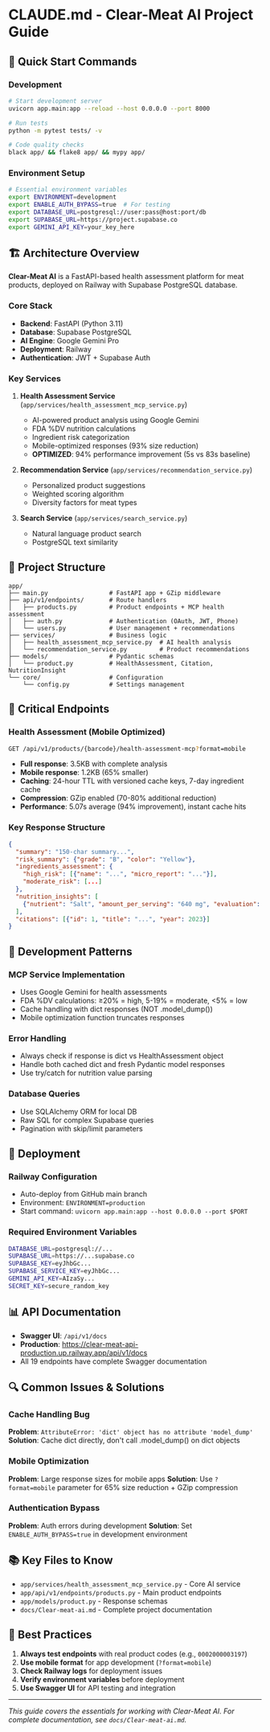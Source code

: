 # CLAUDE.md - Clear-Meat AI Project Guide

## 🚀 Quick Start Commands

### Development
```bash
# Start development server
uvicorn app.main:app --reload --host 0.0.0.0 --port 8000

# Run tests
python -m pytest tests/ -v

# Code quality checks
black app/ && flake8 app/ && mypy app/
```

### Environment Setup
```bash
# Essential environment variables
export ENVIRONMENT=development
export ENABLE_AUTH_BYPASS=true  # For testing
export DATABASE_URL=postgresql://user:pass@host:port/db
export SUPABASE_URL=https://project.supabase.co
export GEMINI_API_KEY=your_key_here
```

## 🏗️ Architecture Overview

**Clear-Meat AI** is a FastAPI-based health assessment platform for meat products, deployed on Railway with Supabase PostgreSQL database.

### Core Stack
- **Backend**: FastAPI (Python 3.11)
- **Database**: Supabase PostgreSQL
- **AI Engine**: Google Gemini Pro
- **Deployment**: Railway
- **Authentication**: JWT + Supabase Auth

### Key Services
1. **Health Assessment Service** (`app/services/health_assessment_mcp_service.py`)
   - AI-powered product analysis using Google Gemini
   - FDA %DV nutrition calculations
   - Ingredient risk categorization
   - Mobile-optimized responses (93% size reduction)
   - **OPTIMIZED**: 94% performance improvement (5s vs 83s baseline)

2. **Recommendation Service** (`app/services/recommendation_service.py`)
   - Personalized product suggestions
   - Weighted scoring algorithm
   - Diversity factors for meat types

3. **Search Service** (`app/services/search_service.py`)
   - Natural language product search
   - PostgreSQL text similarity

## 📁 Project Structure

```
app/
├── main.py                 # FastAPI app + GZip middleware
├── api/v1/endpoints/       # Route handlers
│   ├── products.py         # Product endpoints + MCP health assessment
│   ├── auth.py             # Authentication (OAuth, JWT, Phone)
│   └── users.py            # User management + recommendations
├── services/               # Business logic
│   ├── health_assessment_mcp_service.py  # AI health analysis
│   └── recommendation_service.py         # Product recommendations
├── models/                 # Pydantic schemas
│   └── product.py          # HealthAssessment, Citation, NutritionInsight
└── core/                   # Configuration
    └── config.py           # Settings management
```

## 🎯 Critical Endpoints

### Health Assessment (Mobile Optimized)
```bash
GET /api/v1/products/{barcode}/health-assessment-mcp?format=mobile
```
- **Full response**: 3.5KB with complete analysis
- **Mobile response**: 1.2KB (65% smaller) 
- **Caching**: 24-hour TTL with versioned cache keys, 7-day ingredient cache
- **Compression**: GZip enabled (70-80% additional reduction)
- **Performance**: 5.07s average (94% improvement), instant cache hits

### Key Response Structure
```json
{
  "summary": "150-char summary...",
  "risk_summary": {"grade": "B", "color": "Yellow"},
  "ingredients_assessment": {
    "high_risk": [{"name": "...", "micro_report": "..."}],
    "moderate_risk": [...]
  },
  "nutrition_insights": [
    {"nutrient": "Salt", "amount_per_serving": "640 mg", "evaluation": "high"}
  ],
  "citations": [{"id": 1, "title": "...", "year": 2023}]
}
```

## 🔧 Development Patterns

### MCP Service Implementation
- Uses Google Gemini for health assessments
- FDA %DV calculations: ≥20% = high, 5-19% = moderate, <5% = low
- Cache handling with dict responses (NOT .model_dump())
- Mobile optimization function truncates responses

### Error Handling
- Always check if response is dict vs HealthAssessment object
- Handle both cached dict and fresh Pydantic model responses
- Use try/catch for nutrition value parsing

### Database Queries
- Use SQLAlchemy ORM for local DB
- Raw SQL for complex Supabase queries
- Pagination with skip/limit parameters

## 🚀 Deployment

### Railway Configuration
- Auto-deploy from GitHub main branch
- Environment: `ENVIRONMENT=production`
- Start command: `uvicorn app.main:app --host 0.0.0.0 --port $PORT`

### Required Environment Variables
```bash
DATABASE_URL=postgresql://...
SUPABASE_URL=https://...supabase.co
SUPABASE_KEY=eyJhbGc...
SUPABASE_SERVICE_KEY=eyJhbGc...
GEMINI_API_KEY=AIzaSy...
SECRET_KEY=secure_random_key
```

## 📊 API Documentation

- **Swagger UI**: `/api/v1/docs`
- **Production**: https://clear-meat-api-production.up.railway.app/api/v1/docs
- All 19 endpoints have complete Swagger documentation

## 🔍 Common Issues & Solutions

### Cache Handling Bug
**Problem**: `AttributeError: 'dict' object has no attribute 'model_dump'`
**Solution**: Cache dict directly, don't call .model_dump() on dict objects

### Mobile Optimization
**Problem**: Large response sizes for mobile apps
**Solution**: Use `?format=mobile` parameter for 65% size reduction + GZip compression

### Authentication Bypass
**Problem**: Auth errors during development
**Solution**: Set `ENABLE_AUTH_BYPASS=true` in development environment

## 📚 Key Files to Know

- `app/services/health_assessment_mcp_service.py` - Core AI service
- `app/api/v1/endpoints/products.py` - Main product endpoints
- `app/models/product.py` - Response schemas
- `docs/Clear-meat-ai.md` - Complete project documentation

## 🎯 Best Practices

1. **Always test endpoints** with real product codes (e.g., `0002000003197`)
2. **Use mobile format** for app development (`?format=mobile`)
3. **Check Railway logs** for deployment issues
4. **Verify environment variables** before deployment
5. **Use Swagger UI** for API testing and integration

---
*This guide covers the essentials for working with Clear-Meat AI. For complete documentation, see `docs/Clear-meat-ai.md`.*